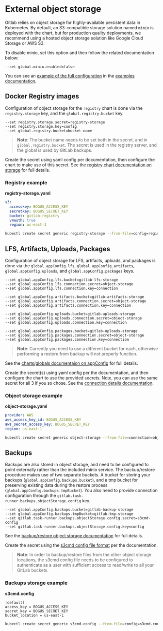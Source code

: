 # External object storage

Gitlab relies on object storage for highly-available persistent data in Kubernetes.
By default, an S3-compatible storage solution named `minio` is deployed with the
chart, but for production quality deployments, we recommend using a hosted
object storage solution like Google Cloud Storage or AWS S3.

To disable minio, set this option and then follow the related documentation below:

```
--set global.minio.enabled=false
```

You can see an [example of the full configuration](https://gitlab.com/charts/gitlab/blob/master/examples/values-external-objectstorage.yaml)
in the [examples documentation](https://gitlab.com/charts/gitlab/tree/master/examples).

## Docker Registry images

Configuration of object storage for the `registry` chart is done via the `registry.storage` key, and the `global.registry.bucket` key.

```
--set registry.storage.secret=registry-storage
--set registry.storage.key=config
--set global.registry.bucket=bucket-name
```

> **Note**: The bucket name needs to be set both in the secret, and in `global.registry.bucket`. The secret is used in the registry server, and
the global is used by GitLab backups.

Create the secret using yaml config per documentation, then configure the chart to make use of this secret.
See the [registry chart documentation on storage](../../charts/registry/index.md#storage) for full details.

### Registry example

**registry-storage.yaml**

```yaml
s3:
  accesskey: BOGUS_ACCESS_KEY
  secretkey: BOGUS_SECRET_KEY
  bucket: gitlab-registry
  v4auth: true
  region: us-east-1
```

```bash
kubectl create secret generic registry-storage --from-file=config=registry-storage.yaml
```

## LFS, Artifacts, Uploads, Packages

Configuration of object storage for LFS, artifacts, uploads, and packages is done
via the `global.appConfig.lfs`, `global.appConfig.artifacts`, `global.appConfig.uploads`,
and `global.appConfig.packages` keys.

```
--set global.appConfig.lfs.bucket=gitlab-lfs-storage
--set global.appConfig.lfs.connection.secret=object-storage
--set global.appConfig.lfs.connection.key=connection

--set global.appConfig.artifacts.bucket=gitlab-artifacts-storage
--set global.appConfig.artifacts.connection.secret=object-storage
--set global.appConfig.artifacts.connection.key=connection

--set global.appConfig.uploads.bucket=gitlab-uploads-storage
--set global.appConfig.uploads.connection.secret=object-storage
--set global.appConfig.uploads.connection.key=connection

--set global.appConfig.packages.bucket=gitlab-uploads-storage
--set global.appConfig.packages.connection.secret=object-storage
--set global.appConfig.packages.connection.key=connection
````

> **Note**: Currently you need to use a different bucket for each, otherwise performing a restore from backup will not properly function.

See the [charts/globals documentaion on appConfig](../../charts/globals.md#configure-appconfig-settings) for full details.

Create the secret(s) using yaml config per the documentation, and then configure the chart to use the provided secrets. Note, you can use the same secret for all 3 if you so chose. See the [connection details documentation](../../charts/globals.md#connection).

### Object storage example

**object-storage.yaml**

```yaml
provider: AWS
aws_access_key_id: BOGUS_ACCESS_KEY
aws_secret_access_key: BOGUS_SECRET_KEY
region: us-east-1
```

```bash
kubectl create secret generic object-storage --from-file=connection=object-storage.yaml
```

## Backups

Backups are also stored in object storage, and need to be configured to point
externally rather than the included minio service. The backup/restore procedure makes
use of two separate buckets. A bucket for storing your backups (`global.appConfig.backups.bucket`),
and a tmp bucket for preserving existing data during the restore process (`global.appConfig.backups.tmpBucket`).
You also need to provide connection configuration through the `gitlab.task-runner.backups.objectStorage.config` key.

```
--set global.appConfig.backups.bucket=gitlab-backup-storage
--set global.appConfig.backups.tmpBucket=gitlab-tmp-storage
--set gitlab.task-runner.backups.objectStorage.config.secret=s3cmd-config
--set gitlab.task-runner.backups.objectStorage.config.key=config
```

See the [backup/restore object storage documentation](../../backup-restore/index.md#object-storage) for full details.

Create the secret using the [s3cmd config file format](https://s3tools.org/kb/item14.htm) per the documentation.

> **Note**: In order to backup/restore files from the other object storage locations, the s3cmd config file needs to be
> configured to authenticate as a user with sufficient access to read/write to all your GitLab buckets.

### Backups storage example

**s3cmd.config**

```
[default]
access_key = BOGUS_ACCESS_KEY
secret_key = BOGUS_SECRET_KEY
bucket_location = us-east-1
```

```bash
kubectl create secret generic s3cmd-config --from-file=config=s3cmd.config
```
